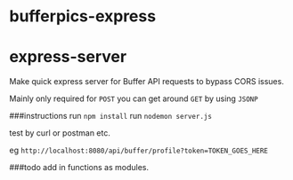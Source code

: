 # bufferpics-express
express-server
==================
Make quick express server for Buffer API requests to bypass CORS issues.

Mainly only required for `POST` you can get around `GET` by using `JSONP`

###instructions
run `npm install`
run `nodemon server.js`

test by curl or postman etc.

eg `http://localhost:8080/api/buffer/profile?token=TOKEN_GOES_HERE`


###todo
add in functions as modules.